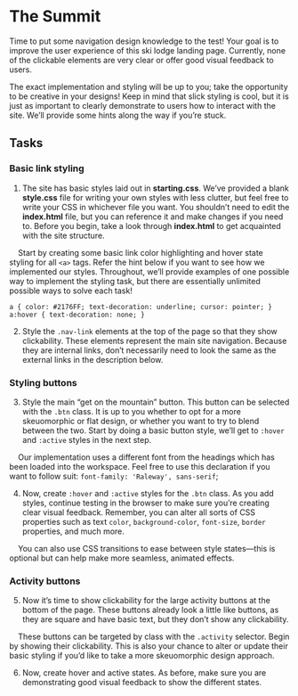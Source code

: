 # The Summit

Time to put some navigation design knowledge to the test! Your goal is to improve the user experience of this ski lodge landing page. Currently, none of the clickable elements are very clear or offer good visual feedback to users.

The exact implementation and styling will be up to you; take the opportunity to be creative in your designs! Keep in mind that slick styling is cool, but it is just as important to clearly demonstrate to users how to interact with the site. We’ll provide some hints along the way if you’re stuck.

## Tasks

### Basic link styling
1. The site has basic styles laid out in **starting.css**. We’ve provided a blank **style.css** file for writing your own styles with less clutter, but feel free to write your CSS in whichever file you want. You shouldn’t need to edit the **index.html** file, but you can reference it and make changes if you need to. Before you begin, take a look through **index.html** to get acquainted with the site structure.

&nbsp;&nbsp;&nbsp;&nbsp;Start by creating some basic link color highlighting and hover state styling for all `<a>` tags. Refer the hint below if you want to see how we implemented our styles. Throughout, we’ll provide examples of one possible way to implement the styling task, but there are essentially unlimited possible ways to solve each task!

`a {
  color: #2176FF;
  text-decoration: underline;
  cursor: pointer;
}
a:hover {
  text-decoration: none;
}`

2. Style the `.nav-link` elements at the top of the page so that they show clickability. These elements represent the main site navigation. Because they are internal links, don’t necessarily need to look the same as the external links in the description below.

### Styling buttons

3. Style the main “get on the mountain” button. This button can be selected with the `.btn` class. It is up to you whether to opt for a more skeuomorphic or flat design, or whether you want to try to blend between the two. Start by doing a basic button style, we’ll get to `:hover` and `:active` styles in the next step.

&nbsp;&nbsp;&nbsp;&nbsp;Our implementation uses a different font from the headings which has been loaded into the workspace. Feel free to use this declaration if you want to follow suit: `font-family: 'Raleway', sans-serif`;

4. Now, create `:hover` and `:active` styles for the `.btn` class. As you add styles, continue testing in the browser to make sure you’re creating clear visual feedback. Remember, you can alter all sorts of CSS properties such as text `color`, `background-color`, `font-size`, `border` properties, and much more.

&nbsp;&nbsp;&nbsp;&nbsp;You can also use CSS transitions to ease between style states—this is optional but can help make more seamless, animated effects.

### Activity buttons
5. Now it’s time to show clickability for the large activity buttons at the bottom of the page. These buttons already look a little like buttons, as they are square and have basic text, but they don’t show any clickability.

&nbsp;&nbsp;&nbsp;&nbsp;These buttons can be targeted by class with the `.activity` selector. Begin by showing their clickability. This is also your chance to alter or update their basic styling if you’d like to take a more skeuomorphic design approach.

6. Now, create hover and active states. As before, make sure you are demonstrating good visual feedback to show the different states.
